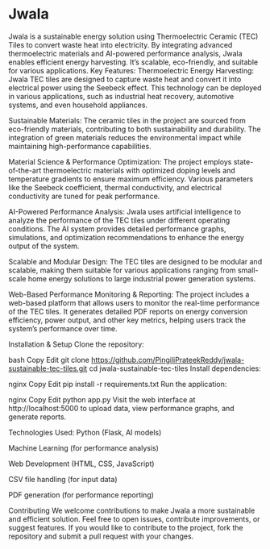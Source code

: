 # Jwala
Jwala is a sustainable energy solution using Thermoelectric Ceramic (TEC) Tiles to convert waste heat into electricity. By integrating advanced thermoelectric materials and AI-powered performance analysis, Jwala enables efficient energy harvesting. It’s scalable, eco-friendly, and suitable for various applications.
Key Features:
Thermoelectric Energy Harvesting:
Jwala TEC tiles are designed to capture waste heat and convert it into electrical power using the Seebeck effect. This technology can be deployed in various applications, such as industrial heat recovery, automotive systems, and even household appliances.

Sustainable Materials:
The ceramic tiles in the project are sourced from eco-friendly materials, contributing to both sustainability and durability. The integration of green materials reduces the environmental impact while maintaining high-performance capabilities.

Material Science & Performance Optimization:
The project employs state-of-the-art thermoelectric materials with optimized doping levels and temperature gradients to ensure maximum efficiency. Various parameters like the Seebeck coefficient, thermal conductivity, and electrical conductivity are tuned for peak performance.

AI-Powered Performance Analysis:
Jwala uses artificial intelligence to analyze the performance of the TEC tiles under different operating conditions. The AI system provides detailed performance graphs, simulations, and optimization recommendations to enhance the energy output of the system.

Scalable and Modular Design:
The TEC tiles are designed to be modular and scalable, making them suitable for various applications ranging from small-scale home energy solutions to large industrial power generation systems.

Web-Based Performance Monitoring & Reporting:
The project includes a web-based platform that allows users to monitor the real-time performance of the TEC tiles. It generates detailed PDF reports on energy conversion efficiency, power output, and other key metrics, helping users track the system’s performance over time.

Installation & Setup
Clone the repository:

bash
Copy
Edit
git clone https://github.com/PingiliPrateekReddy/jwala-sustainable-tec-tiles.git
cd jwala-sustainable-tec-tiles
Install dependencies:

nginx
Copy
Edit
pip install -r requirements.txt
Run the application:

nginx
Copy
Edit
python app.py
Visit the web interface at http://localhost:5000 to upload data, view performance graphs, and generate reports.

Technologies Used:
Python (Flask, AI models)

Machine Learning (for performance analysis)

Web Development (HTML, CSS, JavaScript)

CSV file handling (for input data)

PDF generation (for performance reporting)

Contributing
We welcome contributions to make Jwala a more sustainable and efficient solution. Feel free to open issues, contribute improvements, or suggest features. If you would like to contribute to the project, fork the repository and submit a pull request with your changes.

